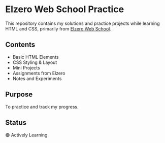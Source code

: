 # Elzero Web School Practice

This repository contains my solutions and practice projects while learning HTML and CSS, primarily from [Elzero Web School](https://elzero.org/).

## Contents
- Basic HTML Elements
- CSS Styling & Layout
- Mini Projects
- Assignments from Elzero
- Notes and Experiments

## Purpose
To practice and track my progress.

## Status
🟢 Actively Learning
